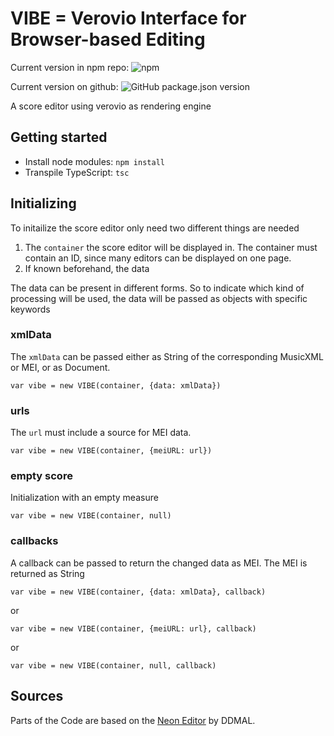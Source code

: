 # VIBE = Verovio Interface for Browser-based Editing

Current version in npm repo: ![npm](https://img.shields.io/npm/v/vibe-editor)

Current version on github: ![GitHub package.json version](https://img.shields.io/github/package-json/v/mnowakow/VIBE)

A score editor using verovio as rendering engine

## Getting started
- Install node modules: `npm install`
- Transpile TypeScript: `tsc`

## Initializing
To initailize the score editor only need two different things are needed 
1. The `container` the score editor will be displayed in. The container must contain an ID, since many editors can be displayed on one page.
2. If known beforehand, the data

The data can be present in different forms. So to indicate which kind of processing will be used, the data will be passed as objects with specific keywords

### xmlData
The `xmlData` can be passed either as String of the corresponding MusicXML or MEI, or as Document.

```
var vibe = new VIBE(container, {data: xmlData})
```

### urls
The `url` must include a source for MEI data.

```
var vibe = new VIBE(container, {meiURL: url})
```

### empty score
Initialization with an empty measure
```
var vibe = new VIBE(container, null)
```

### callbacks
A callback can be passed to return the changed data as MEI. The MEI is returned as String

```
var vibe = new VIBE(container, {data: xmlData}, callback)
```
or
```
var vibe = new VIBE(container, {meiURL: url}, callback)
```
or
```
var vibe = new VIBE(container, null, callback)
```


## Sources

Parts of the Code are based on the [Neon Editor](https://github.com/DDMAL/Neon) by DDMAL.